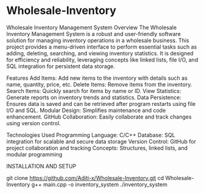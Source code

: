 # Wholesale-Inventory
Wholesale Inventory Management System
Overview
The Wholesale Inventory Management System is a robust and user-friendly software solution for managing inventory operations in a wholesale business. This project provides a menu-driven interface to perform essential tasks such as adding, deleting, searching, and viewing inventory statistics. It is designed for efficiency and reliability, leveraging concepts like linked lists, file I/O, and SQL integration for persistent data storage.

Features
Add Items: Add new items to the inventory with details such as name, quantity, price, etc.
Delete Items: Remove items from the inventory.
Search Items: Quickly search for items by name or ID.
View Statistics: Generate reports on inventory trends and statistics.
Data Persistence: Ensures data is saved and can be retrieved after program restarts using file I/O and SQL.
Modular Design: Simplifies maintenance and code enhancement.
GitHub Collaboration: Easily collaborate and track changes using version control.

Technologies Used
Programming Language: C/C++
Database: SQL integration for scalable and secure data storage
Version Control: GitHub for project collaboration and tracking
Concepts: Structures, linked lists, and modular programming


INSTALLATION AND SETUP

git clone https://github.com/Aditi-x/Wholesale-Inventory.git
cd Wholesale-Inventory
g++ main.cpp -o inventory_system
./inventory_system
